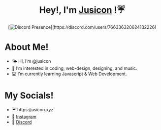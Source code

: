 <div align="center" dir="auto">
  <h1 dir="auto">
  <a id="" class="anchor" aria-hidden="true" href="#">
    </a>
		 Hey!, I'm 
    <a href="https://github.com/jusicon">Jusicon</a>
  !☔️
  </h1>
  
[![Discord Presence](https://lanyard.cnrad.dev/api/766336320624132226?idleMessage=floating+in+space!)](https://discord.com/users/766336320624132226)
</div>

# About Me!
- 🌤 Hi, I’m @jusicon
- 💫 I’m interested in coding, web-design, designing, and music.
- 💻 I’m currently learning Javascript & Web Development.

# My Socials!
- ☔️ https:/jusicon.xyz
- 📸 [Instagram](https://instagram.com/jusiconn)
- 👾 [Discord](https://dsc.gg/ad-café)
<!---
jusicon/jusicon is a ✨ special ✨ repository because its `README.md` (this file) appears on your GitHub profile.
You can click the Preview link to take a look at your changes.
--->
